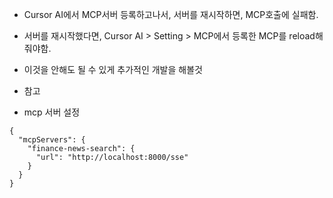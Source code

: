 - Cursor AI에서 MCP서버 등록하고나서, 서버를 재시작하면, MCP호출에 실패함.
- 서버를 재시작했다면, Cursor AI > Setting > MCP에서 등록한 MCP를 reload해줘야함.
- 이것을 안해도 될 수 있게 추가적인 개발을 해볼것


- 참고
- mcp 서버 설정
```
{
  "mcpServers": {
    "finance-news-search": {
      "url": "http://localhost:8000/sse"
    }
  }
}
```
 